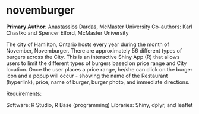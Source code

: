 # novemburger

<strong>Primary Author</strong>: Anastassios Dardas, McMaster University
Co-authors: Karl Chastko and Spencer Elford, McMaster University

The city of Hamilton, Ontario hosts every year during the month of November, Novemburger. There are approximately 56 different types of burgers across the City. This is an interactive Shiny App (R) that allows users to limit the different types of burgers based on price range and City location. Once the user places a price range, he/she can click on the burger icon and a popup will occur - showing the name of the Restaurant (hyperlink), price, name of burger, burger photo, and immediate directions. 

Requirements: 

Software: R Studio, R Base (programming)
Libraries: Shiny, dplyr, and leaflet 
